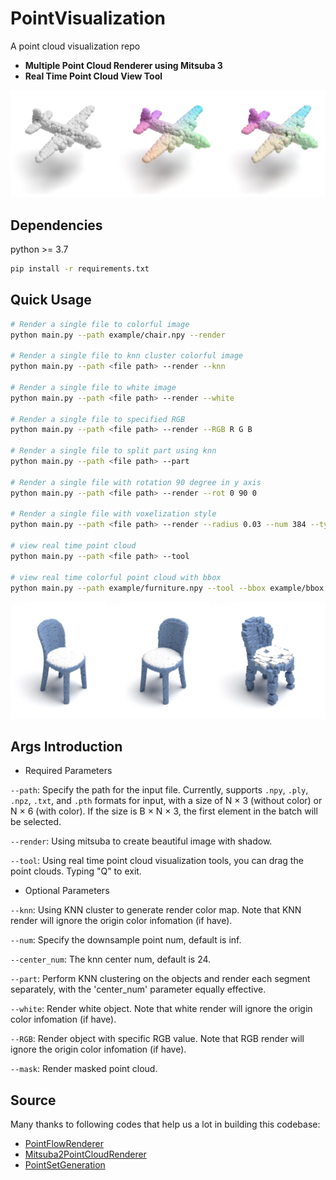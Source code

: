 # PointVisualization
A point cloud visualization repo

- **Multiple Point Cloud Renderer using Mitsuba 3**
- **Real Time Point Cloud View Tool**

![figure](fig/figure.jpg)

## Dependencies

python >= 3.7
```bash
pip install -r requirements.txt
```

## Quick Usage

```bash
# Render a single file to colorful image
python main.py --path example/chair.npy --render

# Render a single file to knn cluster colorful image
python main.py --path <file path> --render --knn

# Render a single file to white image
python main.py --path <file path> --render --white

# Render a single file to specified RGB
python main.py --path <file path> --render --RGB R G B

# Render a single file to split part using knn
python main.py --path <file path> --part

# Render a single file with rotation 90 degree in y axis
python main.py --path <file path> --render --rot 0 90 0

# Render a single file with voxelization style
python main.py --path <file path> --render --radius 0.03 --num 384 --type voxel

# view real time point cloud
python main.py --path <file path> --tool

# view real time colorful point cloud with bbox
python main.py --path example/furniture.npy --tool --bbox example/bbox.npy --BGR
```

![figure](fig/color.jpg)

## Args Introduction

- Required Parameters

`--path`: Specify the path for the input file. 
Currently, supports `.npy`, `.ply`, `.npz`, `.txt`, and `.pth` formats for input, with a size of N × 3 (without color) or N × 6 (with color). 
If the size is B × N × 3, the first element in the batch will be selected.

`--render`: Using mitsuba to create beautiful image with shadow.

`--tool`: Using real time point cloud visualization tools, you can drag the point clouds. Typing "Q" to exit.

- Optional Parameters

`--knn`: Using KNN cluster to generate render color map. Note that KNN render will ignore the origin color infomation (if have).

`--num`: Specify the downsample point num, default is inf.

`--center_num`: The knn center num, default is 24.

`--part`: Perform KNN clustering on the objects and render each segment separately, with the 'center_num' parameter equally effective.

`--white`: Render white object. Note that white render will ignore the origin color infomation (if have).

`--RGB`: Render object with specific RGB value. Note that RGB render will ignore the origin color infomation (if have).

`--mask`: Render masked point cloud.

## Source

Many thanks to following codes that help us a lot in building this codebase:

* [PointFlowRenderer](https://github.com/zekunhao1995/PointFlowRenderer)
* [Mitsuba2PointCloudRenderer](https://github.com/tolgabirdal/Mitsuba2PointCloudRenderer) 
* [PointSetGeneration](https://github.com/fanhqme/PointSetGeneration)
